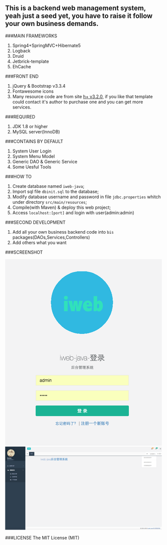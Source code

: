 ## This is a backend web management system, yeah just a seed yet, you have to raise it follow your own business demands.

###MAIN FRAMEWORKS
1. Spring4+SpringMVC+Hibernate5
2. Logback
3. Druid
4. Jetbrick-template
5. EhCache

###FRONT END
1. jQuery & Bootstrap v3.3.4
2. Fontawesome icons
3. Many resource code are from site [h+ v3.2.0](http://www.zi-han.net/theme/hplus/), if you like that template could contact it's author to purchase one and you can get more services. 

###REQUIRED
1. JDK 1.8 or higher
2. MySQL server(InnoDB)

###CONTAINS BY DEFAULT
1. System User Login
2. System Menu Model
3. Generic DAO & Generic Service
4. Some Uesful Tools

###HOW TO
1. Create database named `iweb-java`;
2. Import sql file `dbinit.sql` to the database;
3. Modify database username and password in file `jdbc.properties` whitch under directory `src/main/resources`;
4. Compile(with Maven) & deploy this web project;
5. Access `localhost:[port]` and login with user(admin:admin)

###SECOND DEVELOPMENT
1. Add all your own business backend code into `bis` packages(DAOs,Services,Controllers)
2. Add others what you want


###SCREENSHOT

<img src="https://raw.githubusercontent.com/igordonxiao/iweb-java/master/screenshot/screenshot-1.png"/>

<img src="https://raw.githubusercontent.com/igordonxiao/iweb-java/master/screenshot/screenshot-2.png" width="504"/>

###LICENSE
The MIT License (MIT)

